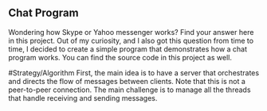 ## Chat Program

Wondering how Skype or Yahoo messenger works?
Find your answer here in this project. Out of my curiosity, and I also got this question from time to time, 
I decided to create a simple program that demonstrates how a chat program works. You can find the source code in this project as well.

#Strategy/Algorithm
First, the main idea is to have a server that orchestrates and directs the flow of messages between clients. Note that this is not a peer-to-peer connection. 
The main challenge is to manage all the threads that handle receiving and sending messages. 

